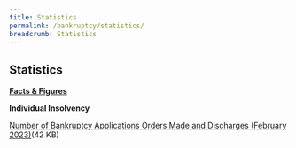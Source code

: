 ```yaml
---
title: Statistics
permalink: /bankruptcy/statistics/
breadcrumb: Statistics
---
```

Statistics
---

<u><b>Facts & Figures</b></u>

**Individual Insolvency**

[Number of Bankruptcy Applications Orders Made and Discharges (February 2023)](/files/(100223)NumberofBankruptcyApplicationsOrdersMadeandDischarges(January2023).pdf/)(42 KB)